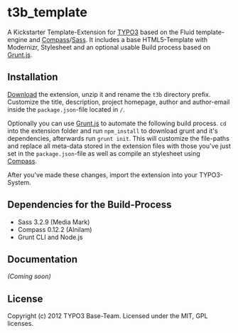 # t3b_template
A Kickstarter Template-Extension for [TYPO3](http://typo3.org/) based on the Fluid template-engine and [Compass](http://compass-style.org/)/[Sass](http://sass-lang.com/).
It includes a base HTML5-Template with Modernizr, Stylesheet and an optional usable Build process based on [Grunt.js](gruntjs.com).


## Installation
[Download](https://github.com/t3b/t3b_template/archive/master.zip) the extension, unzip it and rename the `t3b` directory prefix.
Customize the title, description, project homepage, author and author-email inside the `package.json`-file located in `/`.

Optionally you can use [Grunt.js](gruntjs.com) to automate the following build process.
`cd` into the extension folder and run `npm_install` to download grunt and it's dependencies, afterwards run `grunt init`.
This will customize the file-paths and replace all meta-data stored in the extension files with
those you've just set in the `package.json`-file as well as compile an stylesheet using [Compass](http://compass-style.org/).

After you've made these changes, import the extension into your TYPO3-System.


## Dependencies for the Build-Process
* Sass 3.2.9 (Media Mark)
* Compass 0.12.2 (Alnilam)
* Grunt CLI and Node.js


## Documentation
_(Coming soon)_


## License
Copyright (c) 2012 TYPO3 Base-Team.
Licensed under the MIT, GPL licenses.
